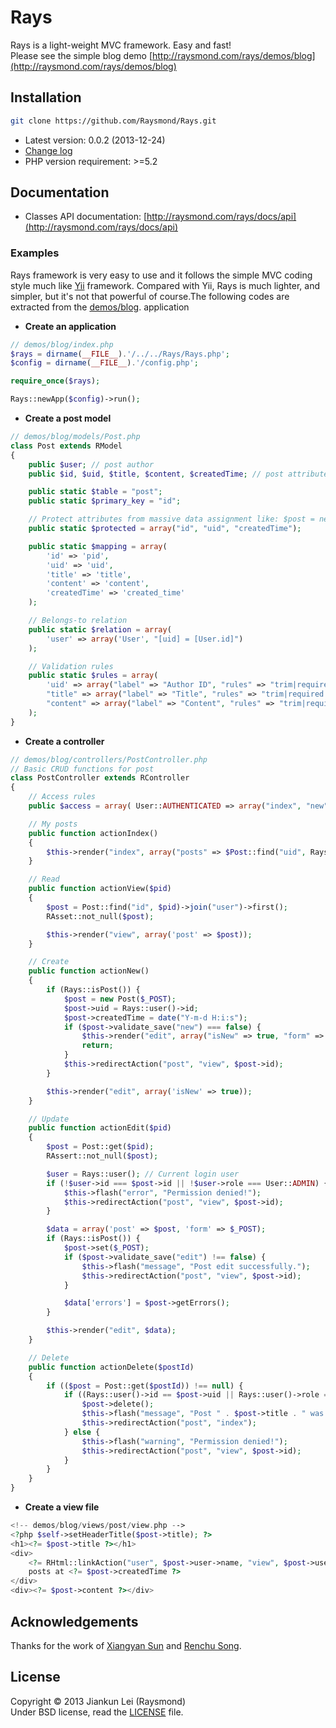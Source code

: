 # Rays
Rays is a light-weight MVC framework. Easy and fast! <br/>
Please see the simple blog demo [http://raysmond.com/rays/demos/blog](http://raysmond.com/rays/demos/blog)

## Installation
```bash
git clone https://github.com/Raysmond/Rays.git
```
* Latest version: 0.0.2 (2013-12-24)
* [Change log](https://github.com/Raysmond/Rays/blob/master/CHANGELOG.md)
* PHP version requirement: >=5.2

## Documentation
* Classes API documentation: [http://raysmond.com/rays/docs/api](http://raysmond.com/rays/docs/api)

### Examples
Rays framework is very easy to use and it follows the simple MVC coding style much like [Yii](http://www.yiiframework.com/) framework. Compared with Yii, Rays is much lighter, and simpler, but it's not that powerful of course.The following codes are extracted from the [demos/blog](https://github.com/Raysmond/Rays/tree/master/demos/blog). application


* **Create an application**

```php
// demos/blog/index.php
$rays = dirname(__FILE__).'/../../Rays/Rays.php';
$config = dirname(__FILE__).'/config.php';

require_once($rays);

Rays::newApp($config)->run();
```
* **Create a post model**

```php
// demos/blog/models/Post.php
class Post extends RModel
{
    public $user; // post author
    public $id, $uid, $title, $content, $createdTime; // post attributes

    public static $table = "post";     
    public static $primary_key = "id"; 

    // Protect attributes from massive data assignment like: $post = new Post($_POST)
    public static $protected = array("id", "uid", "createdTime");

    public static $mapping = array(
        'id' => 'pid',
        'uid' => 'uid',
        'title' => 'title',
        'content' => 'content',
        'createdTime' => 'created_time'
    );

    // Belongs-to relation
    public static $relation = array(
        'user' => array('User', "[uid] = [User.id]")
    );

    // Validation rules
    public static $rules = array(
        'uid' => array("label" => "Author ID", "rules" => "trim|required|number"),
        "title" => array("label" => "Title", "rules" => "trim|required|min_length[5]|max_length[255]"),
        "content" => array("label" => "Content", "rules" => "trim|required|max_length[65535]")
    );
}
```
* **Create a controller**

```php
// demos/blog/controllers/PostController.php
// Basic CRUD functions for post
class PostController extends RController
{
    // Access rules
    public $access = array( User::AUTHENTICATED => array("index", "new", "edit", "delete") );

    // My posts
    public function actionIndex()
    {
        $this->render("index", array("posts" => $Post::find("uid", Rays::user()->id)->order_desc("id")->all()));
    }

    // Read
    public function actionView($pid)
    {
        $post = Post::find("id", $pid)->join("user")->first();
        RAsset::not_null($post);

        $this->render("view", array('post' => $post));
    }

    // Create
    public function actionNew()
    {
        if (Rays::isPost()) {
            $post = new Post($_POST);
            $post->uid = Rays::user()->id;
            $post->createdTime = date("Y-m-d H:i:s");
            if ($post->validate_save("new") === false) {
                $this->render("edit", array("isNew" => true, "form" => $_POST, "errors" => $post->getErrors()));
                return;
            }
            $this->redirectAction("post", "view", $post->id);
        }

        $this->render("edit", array('isNew' => true));
    }

    // Update
    public function actionEdit($pid)
    {
        $post = Post::get($pid);
        RAssert::not_null($post);

        $user = Rays::user(); // Current login user
        if (!$user->id === $post->id || !$user->role === User::ADMIN) {
            $this->flash("error", "Permission denied!");
            $this->redirectAction("post", "view", $post->id);
        }

        $data = array('post' => $post, 'form' => $_POST);
        if (Rays::isPost()) {
            $post->set($_POST);
            if ($post->validate_save("edit") !== false) {
                $this->flash("message", "Post edit successfully.");
                $this->redirectAction("post", "view", $post->id);
            }

            $data['errors'] = $post->getErrors();
        }

        $this->render("edit", $data);
    }

    // Delete
    public function actionDelete($postId)
    {
        if (($post = Post::get($postId)) !== null) {
            if ((Rays::user()->id == $post->uid || Rays::user()->role === User::ADMIN)) {
                $post->delete();
                $this->flash("message", "Post " . $post->title . " was deleted successfully!");
                $this->redirectAction("post", "index");
            } else {
                $this->flash("warning", "Permission denied!");
                $this->redirectAction("post", "view", $post->id);
            }
        }
    }
} 
```

* **Create a view file**

```php
<!-- demos/blog/views/post/view.php -->
<?php $self->setHeaderTitle($post->title); ?>
<h1><?= $post->title ?></h1>
<div>
    <?= RHtml::linkAction("user", $post->user->name, "view", $post->user->id) ?>
    posts at <?= $post->createdTime ?>
</div>
<div><?= $post->content ?></div>
```
## Acknowledgements
Thanks for the work of [Xiangyan Sun](https://github.com/wishstudio) and [Renchu Song](https://github.com/RenchuSong).

## License
Copyright © 2013 Jiankun Lei (Raysmond) <br/>
Under BSD license, read the [LICENSE](https://github.com/Raysmond/Rays/blob/master/LICENSE) file.
